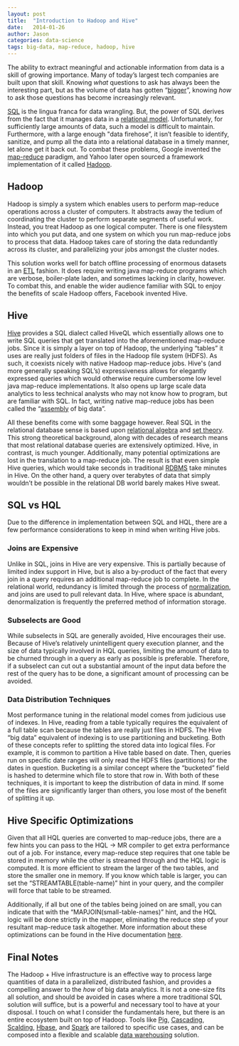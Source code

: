 ```yaml
---
layout: post
title:  "Introduction to Hadoop and Hive"
date:   2014-01-26
author: Jason
categories: data-science
tags: big-data, map-reduce, hadoop, hive
---
```



The ability to extract meaningful and actionable information from data is a skill of growing importance. Many of today’s largest tech companies are built upon that skill. Knowing _what_ questions to ask has always been the interesting part, but as the volume of data has gotten “[bigger](http://en.wikipedia.org/wiki/Big_data)”, knowing _how_ to ask those questions has become increasingly relevant.

[SQL](http://en.wikipedia.org/wiki/SQL) is the lingua franca for data wrangling. But, the power of SQL derives from the fact that it manages data in a [relational model](http://en.wikipedia.org/wiki/Relational_model). Unfortunately, for sufficiently large amounts of data, such a model is difficult to maintain. Furthermore, with a large enough "data firehose”, it isn’t feasible to identify, sanitize, and pump all the data into a relational database in a timely manner, let alone get it back out. To combat these problems, Google invented the [map-reduce](http://research.google.com/archive/mapreduce.html) paradigm, and Yahoo later open sourced a framework implementation of it called [Hadoop](http://en.wikipedia.org/wiki/Apache_Hadoop).


Hadoop
------

Hadoop is simply a system which enables users to perform map-reduce operations across a cluster of computers. It abstracts away the tedium of coordinating the cluster to perform separate segments of useful work. Instead, you treat Hadoop as one logical computer. There is one filesystem into which you put data, and one system on which you run map-reduce jobs to process that data. Hadoop takes care of storing the data redundantly across its cluster, and parallelizing your jobs amongst the cluster nodes.

This solution works well for batch offline processing of enormous datasets in an [ETL](http://en.wikipedia.org/wiki/Extract,_transform,_load) fashion. It does require writing java map-reduce programs which are verbose, boiler-plate laden, and sometimes lacking in clarity, however. To combat this, and enable the wider audience familiar with SQL to enjoy the benefits of scale Hadoop offers, Facebook invented Hive.


Hive
----

[Hive](http://hive.apache.org/) provides a SQL dialect called HiveQL which essentially allows one to write SQL queries that get translated into the aforementioned map-reduce jobs. Since it is simply a layer on top of Hadoop, the underlying “tables” it uses are really just folders of files in the Hadoop file system (HDFS). As such, it coexists nicely with native Hadoop map-reduce jobs. Hive's (and more generally speaking SQL’s) expressiveness allows for elegantly expressed queries which would otherwise require cumbersome low level java map-reduce implementations. It also opens up large scale data analytics to less technical analysts who may not know how to program, but are familiar with SQL. In fact, writing native map-reduce jobs has been called the “[assembly](http://en.wikipedia.org/wiki/Assembly_language) of big data”. 

All these benefits come with some baggage however. Real SQL in the relational database sense is based upon [relational algebra](http://en.wikipedia.org/wiki/Relational_algebra) and [set theory](http://en.wikipedia.org/wiki/Set_theory). This strong theoretical background, along with decades of research means that most relational database queries are extensively optimized. Hive, in contrast, is much younger. Additionally, many potential optimizations are lost in the translation to a map-reduce job. The result is that even simple Hive queries, which would take seconds in traditional [RDBMS](http://en.wikipedia.org/wiki/Relational_database_management_system) take minutes in Hive. On the other hand, a query over terabytes of data that simply wouldn’t be possible in the relational DB world barely makes Hive sweat.


SQL vs HQL
----------

Due to the difference in implementation between SQL and HQL, there are a few performance considerations to keep in mind when writing Hive jobs.

### Joins are Expensive
Unlike in SQL, joins in Hive are very expensive. This is partially because of limited index support in Hive, but is also a by-product of the fact that every join in a query requires an additional map-reduce job to complete. In the relational world, redundancy is limited through the process of [normalization](http://en.wikipedia.org/wiki/Database_normalization), and joins are used to pull relevant data. In Hive, where space is abundant, denormalization is frequently the preferred method of information storage.

### Subselects are Good
While subselects in SQL are generally avoided, Hive encourages their use. Because of Hive’s relatively unintelligent query execution planner, and the size of data typically involved in HQL queries, limiting the amount of data to be churned through in a query as early as possible is preferable. Therefore, if a subselect can cut out a substantial amount of the input data before the rest of the query has to be done, a significant amount of processing can be avoided.

### Data Distribution Techniques
Most performance tuning in the relational model comes from judicious use of indexes. In Hive, reading from a table typically requires the equivalent of a full table scan because the tables are really just files in HDFS. The Hive “big data” equivalent of indexing is to use partitioning and bucketing. Both of these concepts refer to splitting the stored data into logical files. For example, it is common to partition a Hive table based on date. Then, queries run on specific date ranges will only read the HDFS files (partitions) for the dates in question. Bucketing is a similar concept where the “bucketed” field is hashed to determine which file to store that row in. With both of these techniques, it is important to keep the distribution of data in mind. If some of the files are significantly larger than others, you lose most of the benefit of splitting it up.


Hive Specific Optimizations
---------------------------

Given that all HQL queries are converted to map-reduce jobs, there are a few hints you can pass to the HQL -> MR compiler to get extra performance out of a job. For instance, every map-reduce step requires that one table be stored in memory while the other is streamed through and the HQL logic is computed. It is more efficient to stream the larger of the two tables, and store the smaller one in memory. If you know which table is larger, you can set the “STREAMTABLE(table-name)” hint in your query, and the compiler will force that table to be streamed.

Additionally, if all but one of the tables being joined on are small, you can indicate that with the “MAPJOIN(small-table-names)” hint, and the HQL logic will be done strictly in the mapper, eliminating the reduce step of your resultant map-reduce task altogether. More information about these optimizations can be found in the Hive documentation [here](https://cwiki.apache.org/confluence/display/Hive/LanguageManual+Joins).


Final Notes
-----------

The Hadoop + Hive infrastructure is an effective way to process large quantities of data in a parallelized, distributed fashion, and provides a compelling answer to the _how_ of big data analytics. It is not a one-size fits all solution, and should be avoided in cases where a more traditional SQL solution will suffice, but is a powerful and necessary tool to have at your disposal. I touch on what I consider the fundamentals here, but there is an entire ecosystem built on top of Hadoop. Tools like [Pig](https://pig.apache.org/), [Cascading](http://www.cascading.org/), [Scalding](https://github.com/twitter/scalding), [Hbase](http://hbase.apache.org/), and [Spark](http://spark.incubator.apache.org/) are tailored to specific use cases, and can be composed into a flexible and scalable [data warehousing](http://en.wikipedia.org/wiki/Data_warehouse) solution.


